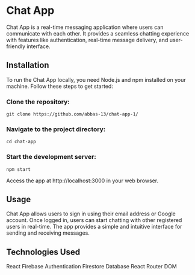 # Chat App

Chat App is a real-time messaging application where users can communicate with each other. It provides a seamless chatting experience with features like authentication, real-time message delivery, and user-friendly interface.

## Installation

To run the Chat App locally, you need Node.js and npm installed on your machine. Follow these steps to get started:

### Clone the repository:

``` git clone https://github.com/abbas-13/chat-app-1/ ```


### Navigate to the project directory:

``` cd chat-app ```


### Start the development server:

``` npm start ```

Access the app at http://localhost:3000 in your web browser.

## Usage

Chat App allows users to sign in using their email address or Google account. Once logged in, users can start chatting with other registered users in real-time. The app provides a simple and intuitive interface for sending and receiving messages.

## Technologies Used

React
Firebase Authentication
Firestore Database
React Router DOM
